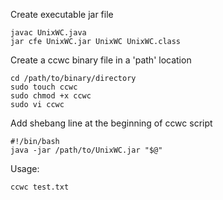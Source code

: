 Create executable jar file
```
javac UnixWC.java
jar cfe UnixWC.jar UnixWC UnixWC.class
```

Create a ccwc binary file in a 'path' location
```
cd /path/to/binary/directory
sudo touch ccwc
sudo chmod +x ccwc
sudo vi ccwc
```

Add shebang line at the beginning of ccwc script
```
#!/bin/bash
java -jar /path/to/UnixWC.jar "$@"
```

Usage:
```
ccwc test.txt
```
